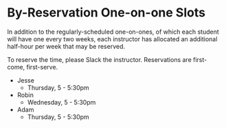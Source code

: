 # By-Reservation One-on-one Slots

In addition to the regularly-scheduled one-on-ones, of which each student will have one every two weeks, each instructor has allocated an additional half-hour per week that may be reserved.

To reserve the time, please Slack the instructor. Reservations are first-come, first-serve.

- Jesse
    - Thursday, 5 - 5:30pm
- Robin
    - Wednesday, 5 - 5:30pm
- Adam
    - Thursday, 5 - 5:30pm
